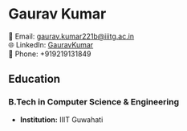 
# Gaurav Kumar

📧 Email: gaurav.kumar221b@iiitg.ac.in  
🌐 LinkedIn: [GauravKumar](https://www.linkedin.com/in/GauravKumar)  
📱 Phone: +919219131849  

## Education
### B.Tech in Computer Science & Engineering
- **Institution:** IIIT Guwahati


